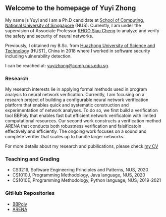 ## Welcome to the homepage of Yuyi Zhong

My name is Yuyi and I am a Ph.D candidate at [School of Computing, National University of Singgapore](https://www.comp.nus.edu.sg/) (NUS). Currently, I am under the supervision of Associate Professor [KHOO Siau Cheng](https://www.comp.nus.edu.sg/cs/people/khoosc/) to analyze and verify the safety and security of neural networks.

Previously, I obtained my B.Sc. from [Huazhong University of Science and Technology](https://www.hust.edu.cn/) (HUST), China in 2018 where I worked in software security including vulnerability detection.

I can be reached at: yuyizhong@comp.nus.edu.sg.

### Research

My research interests lie in applying formal methods used in program analysis to neural network verification. Currently, I am focusing on a research project of building a configurable neural network verification platform that enables quick and systematic construction and experimentation of network analyses. 
To do so, we first build a verification tool BBPoly that enables fast but efficient network verificatoin with limited computational resources. 
Our second work constructs a verification method ARENA that conducts both robustness verification and falsificatoin effectively and efficiently.
The ongoing work focuses on a sound and complete verifier that scales up to handle larger networks.

For more details about my research and pubilications, please check [my CV](https://jacksonzyy.github.io/homepage/files/CV_yuyi.pdf)

### Teaching and Grading

* CS3219, Software Engineering Principles and Patterns, NUS, 2020
* CS1010J, Programming Methodology, Java language, NUS, 2020
* CS1010E, Programming Methodology, Python language, NUS, 2019-2021

### GitHub Repositories

* [BBPoly](https://github.com/JacksonZyy/BBPoly.git) 
* [ARENA](https://github.com/arena-verifier)
